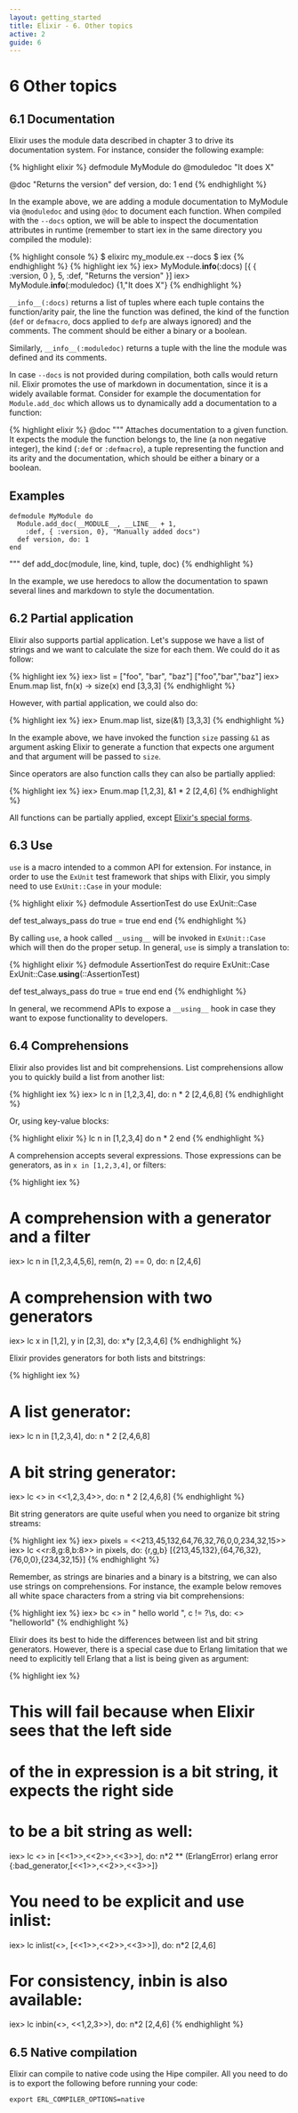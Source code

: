 ```yaml
---
layout: getting_started
title: Elixir - 6. Other topics
active: 2
guide: 6
---
```


# 6 Other topics

## 6.1 Documentation

Elixir uses the module data described in chapter 3 to drive its documentation system. For instance, consider the following example:

{% highlight elixir %}
defmodule MyModule do
  @moduledoc "It does X"

  @doc "Returns the version"
  def version, do: 1
end
{% endhighlight %}

In the example above, we are adding a module documentation to MyModule via `@moduledoc` and using `@doc` to document each function. When compiled with the `--docs` option, we will be able to inspect the documentation attributes in runtime (remember to start iex in the same directory you compiled the module):

{% highlight console %}
$ elixirc my_module.ex --docs
$ iex
{% endhighlight %}
{% highlight iex %}
iex> MyModule.__info__(:docs)
[{ { :version, 0 }, 5, :def, "Returns the version" }]
iex> MyModule.__info__(:moduledoc)
{1,"It does X"}
{% endhighlight %}

`__info__(:docs)` returns a list of tuples where each tuple contains the function/arity pair, the line the function was defined, the kind of the function (`def` or `defmacro`, docs applied to `defp` are always ignored) and the comments. The comment should be either a binary or a boolean.

Similarly, `__info__(:moduledoc)` returns a tuple with the line the module was defined and its comments.

In case `--docs` is not provided during compilation, both calls would return nil. Elixir promotes the use of markdown in documentation, since it is a widely available format. Consider for example the documentation for `Module.add_doc` which allows us to dynamically add a documentation to a function:

{% highlight elixir %}
@doc """
Attaches documentation to a given function. It expects
the module the function belongs to, the line (a non negative
integer), the kind (`:def` or `:defmacro`), a tuple representing
the function and its arity and the documentation, which should
be either a binary or a boolean.

## Examples

    defmodule MyModule do
      Module.add_doc(__MODULE__, __LINE__ + 1,
        :def, { :version, 0}, "Manually added docs")
      def version, do: 1
    end

"""
def add_doc(module, line, kind, tuple, doc)
{% endhighlight %}

In the example, we use heredocs to allow the documentation to spawn several lines and markdown to style the documentation.

## 6.2 Partial application

Elixir also supports partial application. Let's suppose we have a list of strings and we want to calculate the size for each them. We could do it as follow:

{% highlight iex %}
iex> list = ["foo", "bar", "baz"]
["foo","bar","baz"]
iex> Enum.map list, fn(x) -> size(x) end
[3,3,3]
{% endhighlight %}

However, with partial application, we could also do:

{% highlight iex %}
iex> Enum.map list, size(&1)
[3,3,3]
{% endhighlight %}

In the example above, we have invoked the function `size` passing `&1` as argument asking Elixir to generate a function that expects one argument and that argument will be passed to `size`.

Since operators are also function calls they can also be partially applied:

{% highlight iex %}
iex> Enum.map [1,2,3], &1 * 2
[2,4,6]
{% endhighlight %}

All functions can be partially applied, except [Elixir's special forms](https://github.com/elixir-lang/elixir/tree/master/lib/elixir/special_forms.ex).

## 6.3 Use

`use` is a macro intended to a common API for extension. For instance, in order to use the `ExUnit` test framework that ships with Elixir, you simply need to use `ExUnit::Case` in your module:

{% highlight elixir %}
defmodule AssertionTest do
  use ExUnit::Case

  def test_always_pass do
    true = true
  end
end
{% endhighlight %}

By calling `use`, a hook called `__using__` will be invoked in `ExUnit::Case` which will then do the proper setup. In general, `use` is simply a translation to:

{% highlight elixir %}
defmodule AssertionTest do
  require ExUnit::Case
  ExUnit::Case.__using__(::AssertionTest)

  def test_always_pass do
    true = true
  end
end
{% endhighlight %}

In general, we recommend APIs to expose a `__using__` hook in case they want to expose functionality to developers.

## 6.4 Comprehensions

Elixir also provides list and bit comprehensions. List comprehensions allow you to quickly build a list from another list:

{% highlight iex %}
iex> lc n in [1,2,3,4], do: n * 2
[2,4,6,8]
{% endhighlight %}

Or, using key-value blocks:

{% highlight elixir %}
lc n in [1,2,3,4] do
  n * 2
end
{% endhighlight %}

A comprehension accepts several expressions. Those expressions can be generators, as in `x in [1,2,3,4]`, or filters:

{% highlight iex %}
# A comprehension with a generator and a filter
iex> lc n in [1,2,3,4,5,6], rem(n, 2) == 0, do: n
[2,4,6]

# A comprehension with two generators
iex> lc x in [1,2], y in [2,3], do: x*y
[2,3,4,6]
{% endhighlight %}

Elixir provides generators for both lists and bitstrings:

{% highlight iex %}
# A list generator:
iex> lc n in [1,2,3,4], do: n * 2
[2,4,6,8]

# A bit string generator:
iex> lc <<n>> in <<1,2,3,4>>, do: n * 2
[2,4,6,8]
{% endhighlight %}

Bit string generators are quite useful when you need to organize bit string streams:

{% highlight iex %}
iex> pixels = <<213,45,132,64,76,32,76,0,0,234,32,15>>
iex> lc <<r:8,g:8,b:8>> in pixels, do: {r,g,b}
[{213,45,132},{64,76,32},{76,0,0},{234,32,15}]
{% endhighlight %}

Remember, as strings are binaries and a binary is a bitstring, we can also use strings on comprehensions. For instance, the example below removes all white space characters from a string via bit comprehensions:

{% highlight iex %}
iex> bc <<c>> in " hello world ", c != ?\s, do: <<c>>
"helloworld"
{% endhighlight %}

Elixir does its best to hide the differences between list and bit string generators. However, there is a special case due to Erlang limitation that we need to explicitly tell Erlang that a list is being given as argument:

{% highlight iex %}
# This will fail because when Elixir sees that the left side
# of the in expression is a bit string, it expects the right side
# to be a bit string as well:
iex> lc <<n>> in [<<1>>,<<2>>,<<3>>], do: n*2
** (ErlangError) erlang error {:bad_generator,[<<1>>,<<2>>,<<3>>]}

# You need to be explicit and use inlist:
iex> lc inlist(<<n>>, [<<1>>,<<2>>,<<3>>]), do: n*2
[2,4,6]

# For consistency, inbin is also available:
iex> lc inbin(<<n>>, <<1,2,3>>), do: n*2
[2,4,6]
{% endhighlight %}

## 6.5 Native compilation

Elixir can compile to native code using the Hipe compiler. All you need to do is to export the following before running your code:

    export ERL_COMPILER_OPTIONS=native
